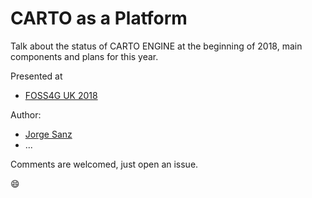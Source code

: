 CARTO as a Platform
=============================================

Talk about the status of CARTO ENGINE at the beginning of 2018, main components and plans for this year.

Presented at

* [FOSS4G UK 2018](http://uk.osgeo.org/foss4guk2018/)

Author:

* [Jorge Sanz](https://github.com/jsanz)
* ...

Comments are welcomed, just open an issue.

:smile:

